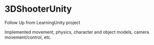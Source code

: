 # 3DShooterUnity
Follow Up from LearningUnity project

Implemented movement, physics, character and object models, camera movement/control, etc. 

